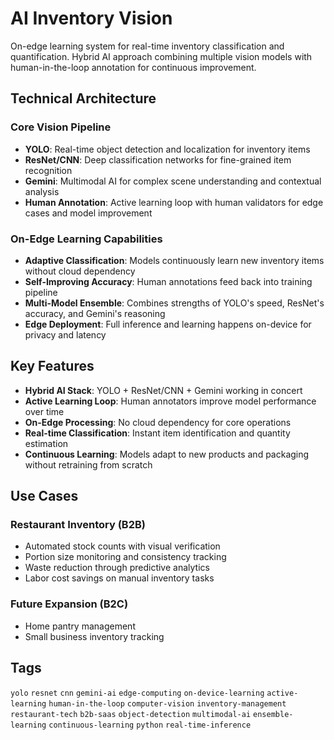 # AI Inventory Vision

On-edge learning system for real-time inventory classification and quantification. Hybrid AI approach combining multiple vision models with human-in-the-loop annotation for continuous improvement.

## Technical Architecture

### Core Vision Pipeline
- **YOLO**: Real-time object detection and localization for inventory items
- **ResNet/CNN**: Deep classification networks for fine-grained item recognition
- **Gemini**: Multimodal AI for complex scene understanding and contextual analysis
- **Human Annotation**: Active learning loop with human validators for edge cases and model improvement

### On-Edge Learning Capabilities
- **Adaptive Classification**: Models continuously learn new inventory items without cloud dependency
- **Self-Improving Accuracy**: Human annotations feed back into training pipeline
- **Multi-Model Ensemble**: Combines strengths of YOLO's speed, ResNet's accuracy, and Gemini's reasoning
- **Edge Deployment**: Full inference and learning happens on-device for privacy and latency

## Key Features

- **Hybrid AI Stack**: YOLO + ResNet/CNN + Gemini working in concert
- **Active Learning Loop**: Human annotators improve model performance over time
- **On-Edge Processing**: No cloud dependency for core operations
- **Real-time Classification**: Instant item identification and quantity estimation
- **Continuous Learning**: Models adapt to new products and packaging without retraining from scratch

## Use Cases

### Restaurant Inventory (B2B)
- Automated stock counts with visual verification
- Portion size monitoring and consistency tracking
- Waste reduction through predictive analytics
- Labor cost savings on manual inventory tasks

### Future Expansion (B2C)
- Home pantry management
- Small business inventory tracking

## Tags

`yolo` `resnet` `cnn` `gemini-ai` `edge-computing` `on-device-learning` `active-learning` `human-in-the-loop` `computer-vision` `inventory-management` `restaurant-tech` `b2b-saas` `object-detection` `multimodal-ai` `ensemble-learning` `continuous-learning` `python` `real-time-inference`